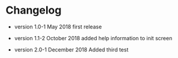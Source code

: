 # Changelog

* version 1.0-1 May 2018 
	first release

* version 1.1-2 October 2018
	added help information to init screen

* version 2.0-1 December 2018
	Added third test
	
	